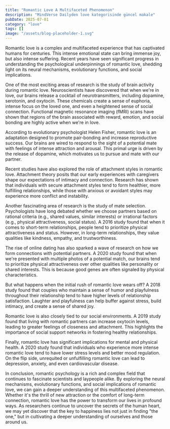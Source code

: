 ```yaml
---
title: "Romantic Love A Multifaceted Phenomenon"
description: "MindVerse Dailyden love kategorisinde güncel makale"
pubDate: 2025-07-01
category: "love"
tags: []
image: "/assets/blog-placeholder-1.svg"
---
```


Romantic love is a complex and multifaceted experience that has captivated humans for centuries. This intense emotional state can bring immense joy, but also intense suffering. Recent years have seen significant progress in understanding the psychological underpinnings of romantic love, shedding light on its neural mechanisms, evolutionary functions, and social implications.

One of the most exciting areas of research is the study of brain activity during romantic love. Neuroscientists have discovered that when we're in love, our brains release a cocktail of neurotransmitters, including dopamine, serotonin, and oxytocin. These chemicals create a sense of euphoria, intense focus on the loved one, and even a heightened sense of social connection. Functional magnetic resonance imaging (fMRI) scans have shown that regions of the brain associated with reward, emotion, and social bonding are highly active when we're in love.

According to evolutionary psychologist Helen Fisher, romantic love is an adaptation designed to promote pair-bonding and increase reproductive success. Our brains are wired to respond to the sight of a potential mate with feelings of intense attraction and arousal. This primal urge is driven by the release of dopamine, which motivates us to pursue and mate with our partner.

Recent studies have also explored the role of attachment styles in romantic love. Attachment theory posits that our early experiences with caregivers shape our expectations of intimacy and connection. Research has shown that individuals with secure attachment styles tend to form healthier, more fulfilling relationships, while those with anxious or avoidant styles may experience more conflict and instability.

Another fascinating area of research is the study of mate selection. Psychologists have long debated whether we choose partners based on rational criteria (e.g., shared values, similar interests) or irrational factors (e.g., physical attractiveness, social status). A 2016 study found that when it comes to short-term relationships, people tend to prioritize physical attractiveness and status. However, in long-term relationships, they value qualities like kindness, empathy, and trustworthiness.

The rise of online dating has also sparked a wave of research on how we form connections with potential partners. A 2020 study found that when we're presented with multiple photos of a potential match, our brains tend to prioritize physical attractiveness over other qualities like personality or shared interests. This is because good genes are often signaled by physical characteristics.

But what happens when the initial rush of romantic love wears off? A 2018 study found that couples who maintain a sense of humor and playfulness throughout their relationship tend to have higher levels of relationship satisfaction. Laughter and playfulness can help buffer against stress, build intimacy, and create a sense of shared joy.

Romantic love is also closely tied to our social environments. A 2019 study found that living with romantic partners can increase oxytocin levels, leading to greater feelings of closeness and attachment. This highlights the importance of social support networks in fostering healthy relationships.

Finally, romantic love has significant implications for mental and physical health. A 2020 study found that individuals who experience more intense romantic love tend to have lower stress levels and better mood regulation. On the flip side, unrequited or unfulfilling romantic love can lead to depression, anxiety, and even cardiovascular disease.

In conclusion, romantic psychology is a rich and complex field that continues to fascinate scientists and laypeople alike. By exploring the neural mechanisms, evolutionary functions, and social implications of romantic love, we can gain a deeper understanding of this multifaceted phenomenon. Whether it's the thrill of new attraction or the comfort of long-term connection, romantic love has the power to transform our lives in profound ways. As researchers continue to uncover the secrets of the human heart, we may yet discover that the key to happiness lies not just in finding "the one," but in cultivating a deeper understanding of ourselves and those around us.